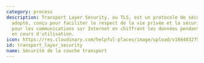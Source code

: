 ```yaml
---
category: process
description: Transport Layer Security, ou TLS, est un protocole de sécurité largement
  adopté, conçu pour faciliter le respect de la vie privée et la sécurité des données
  pour les communications sur Internet en chiffrant les données pendant qu'elles sont
  en cours d'utilisation.
icon: https://res.cloudinary.com/helpful-places/image/upload/v1664832754/dtpr-icons/process/encrypted_oedzbb.svg
id: transport_layer_security
name: Sécurité de la couche transport
---
```

